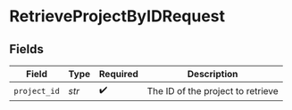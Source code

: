# RetrieveProjectByIDRequest


## Fields

| Field                             | Type                              | Required                          | Description                       |
| --------------------------------- | --------------------------------- | --------------------------------- | --------------------------------- |
| `project_id`                      | *str*                             | :heavy_check_mark:                | The ID of the project to retrieve |